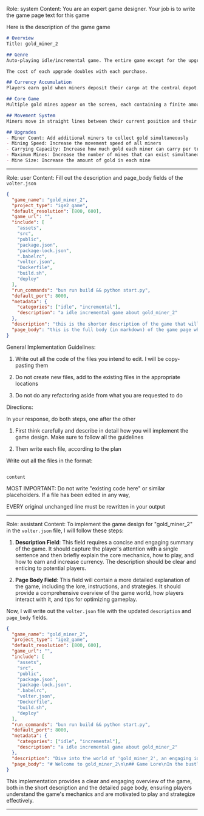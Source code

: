 Role: system
Content: You are an expert game designer. Your job is to write the game page text for this game

Here is the description of the game game
```markdown docs/overview.md
# Overview
Title: gold_miner_2

## Genre
Auto-playing idle/incremental game. The entire game except for the upgrades is fully automated. The player will earn more of the primary currency over time

The cost of each upgrade doubles with each purchase.

## Currency Accumulation
Players earn gold when miners deposit their cargo at the central depot. Each miner automatically travels to mines, collects gold, and returns to deposit it. The amount of gold earned per deposit depends on the miner's carrying capacity.

## Core Game
Multiple gold mines appear on the screen, each containing a finite amount of gold. Automated miners travel between the mines and a central depot. When a miner reaches a mine, they collect gold up to their carrying capacity. They then return to the depot to deposit the gold, which adds to the player's currency. When a mine is depleted, it disappears and a new one spawns in a random location.

## Movement System
Miners move in straight lines between their current position and their destination (either a mine or the depot). When a miner needs to collect gold, they target the nearest non-empty mine. After collecting, they move directly to the depot. Once they've deposited their gold, they select a new mine and repeat the cycle.

## Upgrades
- Miner Count: Add additional miners to collect gold simultaneously
- Mining Speed: Increase the movement speed of all miners
- Carrying Capacity: Increase how much gold each miner can carry per trip
- Maximum Mines: Increase the number of mines that can exist simultaneously
- Mine Size: Increase the amount of gold in each mine

```
__________________
Role: user
Content: Fill out the description and page_body fields of the `volter.json` 

```json volter.json
{
  "game_name": "gold_miner_2",
  "project_type": "ige2_game",
  "default_resolution": [800, 600],
  "game_url": "",
  "include": [
    "assets",
    "src",
    "public",
    "package.json",
    "package-lock.json",
    ".babelrc",
    "volter.json",
    "Dockerfile",
    "build.sh",
    "deploy"
  ],
  "run_commands": "bun run build && python start.py",
  "default_port": 8000,
  "metadata": {
    "categories": ["idle", "incremental"],
    "description": "a idle incremental game about gold_miner_2"
  },
  "description": "this is the shorter description of the game that will be shown when the game is shared. It should include one sentence to grab the reader's attention and then a brief set of description of what happens in the game - specifically how to play, what happens, how to earn currency, and how to increase currency rates",
  "page_body": "this is the full body (in markdown) of the game page which includes the game lore, instructions, and strategies",
}
```



General Implementation Guidelines:

1. Write out all the code of the files you intend to edit. I will be copy-pasting them

2. Do not create new files, add to the existing files in the appropriate locations

3. Do not do any refactoring aside from what you are requested to do



Directions:

In your response, do both steps, one after the other

1. First think carefully and describe in detail how you will implement the game design. Make sure to follow all the guidelines

2. Then write each file, according to the plan



Write out all the files in the format:

```filetype filepath

content

```



MOST IMPORTANT: Do not write "existing code here" or similar placeholders. If a file has been edited in any way,

EVERY original unchanged line must be rewritten in your output
__________________
Role: assistant
Content: To implement the game design for "gold_miner_2" in the `volter.json` file, I will follow these steps:

1. **Description Field**: This field requires a concise and engaging summary of the game. It should capture the player's attention with a single sentence and then briefly explain the core mechanics, how to play, and how to earn and increase currency. The description should be clear and enticing to potential players.

2. **Page Body Field**: This field will contain a more detailed explanation of the game, including the lore, instructions, and strategies. It should provide a comprehensive overview of the game world, how players interact with it, and tips for optimizing gameplay.

Now, I will write out the `volter.json` file with the updated `description` and `page_body` fields.

```json volter.json
{
  "game_name": "gold_miner_2",
  "project_type": "ige2_game",
  "default_resolution": [800, 600],
  "game_url": "",
  "include": [
    "assets",
    "src",
    "public",
    "package.json",
    "package-lock.json",
    ".babelrc",
    "volter.json",
    "Dockerfile",
    "build.sh",
    "deploy"
  ],
  "run_commands": "bun run build && python start.py",
  "default_port": 8000,
  "metadata": {
    "categories": ["idle", "incremental"],
    "description": "a idle incremental game about gold_miner_2"
  },
  "description": "Dive into the world of 'gold_miner_2', an engaging idle incremental game where you automate miners to collect gold from ever-changing mines. Watch your wealth grow as miners deposit their cargo at the central depot, and strategically invest in upgrades to boost your gold collection efficiency.",
  "page_body": "# Welcome to gold_miner_2\n\n## Game Lore\nIn the bustling world of gold mining, you are the overseer of a team of tireless miners. Your mission is to amass a fortune by extracting gold from the earth's rich veins. As mines deplete and new ones appear, your strategic decisions will determine the success of your mining empire.\n\n## How to Play\n- **Automated Mining**: Your miners automatically travel to the nearest gold mines, collect gold, and return to the depot to deposit it.\n- **Currency Accumulation**: Earn gold each time a miner deposits their cargo at the depot. The amount depends on the miner's carrying capacity.\n- **Upgrade System**: Use your accumulated gold to purchase upgrades that enhance your mining operations.\n\n## Upgrades\n- **Miner Count**: Increase the number of miners to collect more gold simultaneously.\n- **Mining Speed**: Boost the movement speed of your miners to reduce travel time.\n- **Carrying Capacity**: Allow miners to carry more gold per trip, increasing your earnings.\n- **Maximum Mines**: Expand the number of active mines to maximize gold extraction.\n- **Mine Size**: Increase the gold available in each mine for longer mining sessions.\n\n## Strategies\n- **Balance Upgrades**: Invest in a balanced manner across different upgrades to ensure steady growth.\n- **Prioritize Carrying Capacity**: Early in the game, focus on increasing carrying capacity to maximize each trip's yield.\n- **Expand Miner Count**: As your wealth grows, add more miners to scale up your operations.\n\nEmbark on your journey to become the ultimate gold mining tycoon in 'gold_miner_2'!"
}
```

This implementation provides a clear and engaging overview of the game, both in the short description and the detailed page body, ensuring players understand the game's mechanics and are motivated to play and strategize effectively.
__________________
